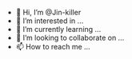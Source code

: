 - 👋 Hi, I’m @Jin-killer
- 👀 I’m interested in ...
- 🌱 I’m currently learning ...
- 💞️ I’m looking to collaborate on ...
- 📫 How to reach me ...

<!---
Jin-killer/Jin-killer is a ✨ special ✨ repository because its `README.md` (this file) appears on your GitHub profile.
You can click the Preview link to take a look at your changes.
--->
